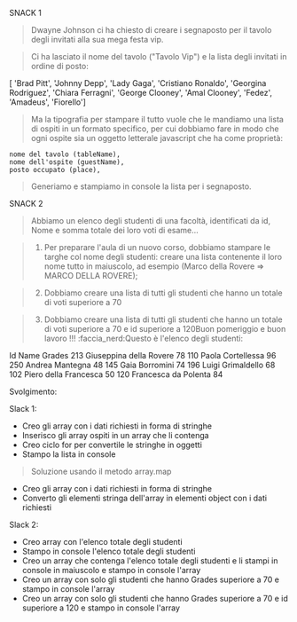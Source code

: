 SNACK 1

> Dwayne Johnson ci ha chiesto di creare i segnaposto per il tavolo degli invitati alla sua mega festa vip.

> Ci ha lasciato il nome del tavolo ("Tavolo Vip") e la lista degli invitati in ordine di posto:

[ 'Brad Pitt', 'Johnny Depp', 'Lady Gaga', 'Cristiano Ronaldo', 'Georgina Rodriguez', 'Chiara Ferragni',  'George Clooney', 'Amal Clooney', 'Fedez', 'Amadeus', 'Fiorello']

> Ma  la tipografia per stampare il tutto vuole che le mandiamo una lista di ospiti in un formato specifico, per cui dobbiamo fare in modo che ogni ospite sia un oggetto letterale javascript che ha come proprietà:

    nome del tavolo (tableName),
    nome dell'ospite (guestName),
    posto occupato (place),

> Generiamo e stampiamo in console la lista per i segnaposto.

SNACK 2

> Abbiamo un elenco degli studenti di una facoltà, identificati da id, Nome e somma totale dei loro voti di esame...

> 1. Per preparare l'aula di un nuovo corso, dobbiamo stampare le targhe col nome degli studenti: creare una lista contenente il loro nome tutto in maiuscolo, ad esempio (Marco della Rovere => MARCO DELLA ROVERE);

> 2. Dobbiamo creare una lista di tutti gli studenti che hanno un totale di voti superiore a 70

> 3. Dobbiamo creare una lista di tutti gli studenti che hanno un totale di voti superiore a 70 e id superiore a 120Buon pomeriggio e buon lavoro !!! :faccia_nerd:Questo è l'elenco degli studenti:


Id  Name                Grades
213 Giuseppina della Rovere 78
110 Paola Cortellessa       96
250 Andrea Mantegna         48
145 Gaia Borromini          74
196 Luigi Grimaldello       68
102 Piero della Francesca   50
120 Francesca da Polenta    84

Svolgimento:

Slack 1:

- Creo gli array con i dati richiesti in forma di stringhe
- Inserisco gli array ospiti in un array che li contenga
- Creo ciclo for per convertile le stringhe in oggetti
- Stampo la lista in console

> Soluzione usando il metodo array.map
- Creo gli array con i dati richiesti in forma di stringhe
- Converto gli elementi stringa dell'array in elementi object con i dati richiesti


Slack 2:

- Creo array con l'elenco totale degli studenti
- Stampo in console l'elenco totale degli studenti
- Creo un array che contenga l'elenco totale degli studenti e li stampi in console in maiuscolo e stampo in console l'array
- Creo un array con solo gli studenti che hanno Grades superiore a 70 e stampo in console l'array
- Creo un array con solo gli studenti che hanno Grades superiore a 70 e id superiore a 120 e stampo in console l'array